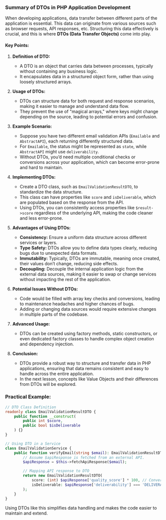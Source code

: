 ### Summary of DTOs in PHP Application Development

When developing applications, data transfer between different parts of the application is essential. This data can
originate from various sources such as browser requests, API responses, etc. Structuring this data effectively is
crucial, and this is where **DTOs (Data Transfer Objects)** come into play.

#### Key Points:

1. **Definition of DTO:**
    - A DTO is an object that carries data between processes, typically without containing any business logic.
    - It encapsulates data in a structured object form, rather than using loosely structured arrays.

2. **Usage of DTOs:**
    - DTOs can structure data for both request and response scenarios, making it easier to manage and understand data
      flow.
    - They prevent the use of "magical arrays," where keys might change depending on the source, leading to potential
      errors and confusion.

3. **Example Scenario:**
    - Suppose you have two different email validation APIs (`Emailable` and `AbstractAPI`), each returning differently
      structured data.
    - For `Emailable`, the status might be represented as `state`, while `AbstractAPI` might use `deliverability`.
    - Without DTOs, you’d need multiple conditional checks or conversions across your application, which can become
      error-prone and hard to maintain.

4. **Implementing DTOs:**
    - Create a DTO class, such as `EmailValidationResultDTO`, to standardize the data structure.
    - This class can have properties like `score` and `isDeliverable`, which are populated based on the response from
      the API.
    - Using DTOs, you can consistently access properties like `$result->score` regardless of the underlying API, making
      the code cleaner and less error-prone.

5. **Advantages of Using DTOs:**
    - **Consistency:** Ensure a uniform data structure across different services or layers.
    - **Type Safety:** DTOs allow you to define data types clearly, reducing bugs due to unexpected data formats.
    - **Immutability:** Typically, DTOs are immutable, meaning once created, their values don’t change, reducing side
      effects.
    - **Decoupling:** Decouple the internal application logic from the external data sources, making it easier to swap
      or change services without impacting the rest of the application.

6. **Potential Issues Without DTOs:**
    - Code would be filled with array key checks and conversions, leading to maintenance headaches and higher chances of
      bugs.
    - Adding or changing data sources would require extensive changes in multiple parts of the codebase.

7. **Advanced Usage:**
    - DTOs can be created using factory methods, static constructors, or even dedicated factory classes to handle
      complex object creation and dependency injection.

8. **Conclusion:**
    - DTOs provide a robust way to structure and transfer data in PHP applications, ensuring that data remains
      consistent and easy to handle across the entire application.
    - In the next lesson, concepts like Value Objects and their differences from DTOs will be explored.

### Practical Example:

```php
// DTO Class Definition
readonly class EmailValidationResultDTO {
    public function __construct(
        public int $score,
        public bool $isDeliverable
    ) {}
}

// Using DTO in a Service
class EmailValidationService {
    public function verifyEmail(string $email): EmailValidationResultDTO {
        // Assume $apiResponse is fetched from an external API.
        $apiResponse = $this->fetchApiResponse($email);

        // Mapping API response to DTO
        return new EmailValidationResultDTO(
            score: (int) $apiResponse['quality_score'] * 100, // Convert to int
            isDeliverable: $apiResponse['deliverability'] === 'DELIVERABLE'
        );
    }
}
```

Using DTOs like this simplifies data handling and makes the code easier to maintain and extend.